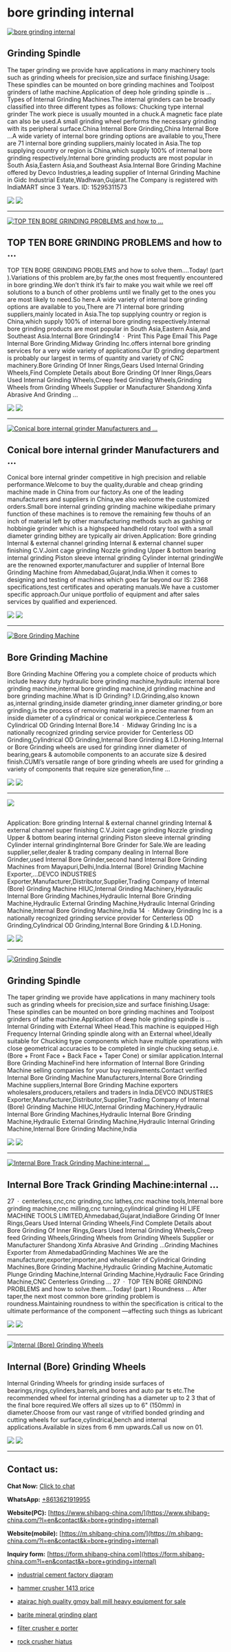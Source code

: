 # bore grinding internal

<a href="https://swt.shibang-china.com/?l=en&img&k=bore+grinding+internal" target="_blank">![bore grinding internal](http://static.shibang-china.com/all-800x300/726.jpg)</a>

## Grinding Spindle
The taper grinding we provide have applications in many machinery tools such as grinding wheels for precision,size and surface finishing.Usage: These spindles can be mounted on bore grinding machines and Toolpost grinders of lathe machine.Application of deep hole grinding spindle is …Types of Internal Grinding Machines.The internal grinders can be broadly classified into three different types as follows: Chucking type internal grinder The work piece is usually mounted in a chuck.A magnetic face plate can also be used.A small grinding wheel performs the necessary grinding with its peripheral surface.China Internal Bore Grinding,China Internal Bore …A wide variety of internal bore grinding options are available to you,There are 71 internal bore grinding suppliers,mainly located in Asia.The top supplying country or region is China,which supply 100% of internal bore grinding respectively.Internal bore grinding products are most popular in South Asia,Eastern Asia,and Southeast Asia.Internal Bore Grinding Machine offered by Devco Industries,a leading supplier of Internal Grinding Machine in Gidc Industrial Estate,Wadhwan,Gujarat.The Company is registered with IndiaMART since 3 Years. ID: 15295311573


<a href="https://whatsapp.shibangsoft.com/WhatsApp.php" target="_blank" title="WhatsApp">![](http://static.shibang-china.com/icon/whatsapp.png)</a> <a href="https://swt.shibang-china.com/?l=en&icon&k=bore+grinding+internal" target="_blank">![](http://static.shibang-china.com/icon/chat-en.png)</a>

---

<a href="https://swt.shibang-china.com/?l=en&img&k=bore+grinding+internal" target="_blank">![TOP TEN BORE GRINDING PROBLEMS and how to …](http://static.shibang-china.com/all-800x300/1007.jpg)</a>

## TOP TEN BORE GRINDING PROBLEMS and how to …
TOP TEN BORE GRINDING PROBLEMS and how to solve them….Today! (part ).Variations of this problem are,by far,the ones most frequently encountered in bore grinding.We don’t think it’s fair to make you wait while we reel off solutions to a bunch of other problems until we finally get to the ones you are most likely to need.So here.A wide variety of internal bore grinding options are available to you,There are 71 internal bore grinding suppliers,mainly located in Asia.The top supplying country or region is China,which supply 100% of internal bore grinding respectively.Internal bore grinding products are most popular in South Asia,Eastern Asia,and Southeast Asia.Internal Bore Grinding14&ensp;&#0183;&ensp;Print This Page Email This Page Internal Bore Grinding.Midway Grinding Inc.offers internal bore grinding services for a very wide variety of applications.Our ID grinding department is probably our largest in terms of quantity and variety of CNC machinery.Bore Grinding Of Inner Rings,Gears Used Internal Grinding Wheels,Find Complete Details about Bore Grinding Of Inner Rings,Gears Used Internal Grinding Wheels,Creep feed Grinding Wheels,Grinding Wheels from Grinding Wheels Supplier or Manufacturer Shandong Xinfa Abrasive And Grinding …


<a href="https://whatsapp.shibangsoft.com/WhatsApp.php" target="_blank" title="WhatsApp">![](http://static.shibang-china.com/icon/whatsapp.png)</a> <a href="https://swt.shibang-china.com/?l=en&icon&k=bore+grinding+internal" target="_blank">![](http://static.shibang-china.com/icon/chat-en.png)</a>

---

<a href="https://swt.shibang-china.com/?l=en&img&k=bore+grinding+internal" target="_blank">![Conical bore internal grinder Manufacturers and …](http://static.shibang-china.com/all-800x300/509.jpg)</a>

## Conical bore internal grinder Manufacturers and …
Conical bore internal grinder competitive in high precision and reliable performance.Welcome to buy the quality,durable and cheap grinding machine made in China from our factory.As one of the leading manufacturers and suppliers in China,we also welcome the customized orders.Small bore internal grinding grinding machine wikipediahe primary function of these machines is to remove the remaining few thouhs of an inch of material left by other manufacturing methods such as gashing or hobbingie grinder which is a highspeed handheld rotary tool with a small diameter grinding bithey are typically air driven.Application: Bore grinding Internal &amp; external channel grinding Internal &amp; external channel super finishing C.V.Joint cage grinding Nozzle grinding Upper &amp; bottom bearing internal grinding Piston sleeve internal grinding Cylinder internal grindingWe are the renowned exporter,manufacturer and supplier of Internal Bore Grinding Machine from Ahmedabad,Gujarat,India.When it comes to designing and testing of machines which goes far beyond our IS: 2368 specifications,test certificates and operating manuals.We have a customer specific approach.Our unique portfolio of equipment and after sales services by qualified and experienced.


<a href="https://whatsapp.shibangsoft.com/WhatsApp.php" target="_blank" title="WhatsApp">![](http://static.shibang-china.com/icon/whatsapp.png)</a> <a href="https://swt.shibang-china.com/?l=en&icon&k=bore+grinding+internal" target="_blank">![](http://static.shibang-china.com/icon/chat-en.png)</a>

---

<a href="https://swt.shibang-china.com/?l=en&img&k=bore+grinding+internal" target="_blank">![Bore Grinding Machine](http://static.shibang-china.com/all-800x300/641.jpg)</a>

## Bore Grinding Machine
Bore Grinding Machine Offering you a complete choice of products which include heavy duty hydraulic bore grinding machine,hydraulic internal bore grinding machine,internal bore grinding machine,id grinding machine and bore grinding machine.What is ID Grinding? I.D.Grinding,also known as,internal grinding,inside diameter grinding,inner diameter grinding,or bore grinding,is the process of removing material in a precise manner from an inside diameter of a cylindrical or conical workpiece.Centerless &amp; Cylindrical OD Grinding Internal Bore.14&ensp;&#0183;&ensp;Midway Grinding Inc is a nationally recognized grinding service provider for Centerless OD Grinding,Cylindrical OD Grinding,Internal Bore Grinding &amp; I.D.Honing.Internal or Bore Grinding wheels are used for grinding inner diameter of bearing,gears &amp; automobile components to an accurate size &amp; desired finish.CUMI’s versatile range of bore grinding wheels are used for grinding a variety of components that require size generation,fine …


<a href="https://whatsapp.shibangsoft.com/WhatsApp.php" target="_blank" title="WhatsApp">![](http://static.shibang-china.com/icon/whatsapp.png)</a> <a href="https://swt.shibang-china.com/?l=en&icon&k=bore+grinding+internal" target="_blank">![](http://static.shibang-china.com/icon/chat-en.png)</a>

---

<a href="https://swt.shibang-china.com/?l=en&img&k=bore+grinding+internal" target="_blank">![](http://static.shibang-china.com/all-800x300/1443.jpg)</a>

## 
Application: Bore grinding Internal &amp; external channel grinding Internal &amp; external channel super finishing C.V.Joint cage grinding Nozzle grinding Upper &amp; bottom bearing internal grinding Piston sleeve internal grinding Cylinder internal grindingInternal Bore Grinder for Sale.We are leading supplier,seller,dealer &amp; trading company dealing in Internal Bore Grinder,used Internal Bore Grinder,second hand Internal Bore Grinding Machines from Mayapuri,Delhi,India.Internal (Bore) Grinding Machine Exporter,…DEVCO INDUSTRIES Exporter,Manufacturer,Distributor,Supplier,Trading Company of Internal (Bore) Grinding Machine HIUC,Internal Grinding Machinery,Hydraulic Internal Bore Grinding Machines,Hydraulic Internal Bore Grinding Machine,Hydraulic External Grinding Machine,Hydraulic Internal Grinding Machine,Internal Bore Grinding Machine,India 14&ensp;&#0183;&ensp;Midway Grinding Inc is a nationally recognized grinding service provider for Centerless OD Grinding,Cylindrical OD Grinding,Internal Bore Grinding &amp; I.D.Honing.


<a href="https://whatsapp.shibangsoft.com/WhatsApp.php" target="_blank" title="WhatsApp">![](http://static.shibang-china.com/icon/whatsapp.png)</a> <a href="https://swt.shibang-china.com/?l=en&icon&k=bore+grinding+internal" target="_blank">![](http://static.shibang-china.com/icon/chat-en.png)</a>

---

<a href="https://swt.shibang-china.com/?l=en&img&k=bore+grinding+internal" target="_blank">![Grinding Spindle](http://static.shibang-china.com/all-800x300/102.jpg)</a>

## Grinding Spindle
The taper grinding we provide have applications in many machinery tools such as grinding wheels for precision,size and surface finishing.Usage: These spindles can be mounted on bore grinding machines and Toolpost grinders of lathe machine.Application of deep hole grinding spindle is …Internal Grinding with External Wheel Head.This machine is equipped High Frequency Internal Grinding spindle along with an External wheel,Ideally suitable for Chucking type components which have multiple operations with close geometrical accuracies to be completed in single chucking setup,i.e.(Bore + Front Face + Back Face + Taper Cone) or similar application.Internal Bore Grinding MachineFind here information of Internal Bore Grinding Machine selling companies for your buy requirements.Contact verified Internal Bore Grinding Machine Manufacturers,Internal Bore Grinding Machine suppliers,Internal Bore Grinding Machine exporters wholesalers,producers,retailers and traders in India.DEVCO INDUSTRIES Exporter,Manufacturer,Distributor,Supplier,Trading Company of Internal (Bore) Grinding Machine HIUC,Internal Grinding Machinery,Hydraulic Internal Bore Grinding Machines,Hydraulic Internal Bore Grinding Machine,Hydraulic External Grinding Machine,Hydraulic Internal Grinding Machine,Internal Bore Grinding Machine,India


<a href="https://whatsapp.shibangsoft.com/WhatsApp.php" target="_blank" title="WhatsApp">![](http://static.shibang-china.com/icon/whatsapp.png)</a> <a href="https://swt.shibang-china.com/?l=en&icon&k=bore+grinding+internal" target="_blank">![](http://static.shibang-china.com/icon/chat-en.png)</a>

---

<a href="https://swt.shibang-china.com/?l=en&img&k=bore+grinding+internal" target="_blank">![Internal Bore Track Grinding Machine:internal …](http://static.shibang-china.com/all-800x300/19.jpg)</a>

## Internal Bore Track Grinding Machine:internal …
27&ensp;&#0183;&ensp;centerless,cnc,cnc grinding,cnc lathes,cnc machine tools,Internal bore grinding machine,cnc milling,cnc turning,cylindrical grinding HI LIFE MACHINE TOOLS LIMITED,Ahmedabad,Gujarat,IndiaBore Grinding Of Inner Rings,Gears Used Internal Grinding Wheels,Find Complete Details about Bore Grinding Of Inner Rings,Gears Used Internal Grinding Wheels,Creep feed Grinding Wheels,Grinding Wheels from Grinding Wheels Supplier or Manufacturer Shandong Xinfa Abrasive And Grinding …Grinding Machines Exporter from AhmedabadGrinding Machines We are the manufacturer,exporter,importer,and wholesaler of Cylindrical Grinding Machines,Bore Grinding Machine,Hydraulic Grinding Machine,Automatic Plunge Grinding Machine,Internal Grinding Machine,Hydraulic Face Grinding Machine,CNC Centerless Grinding … 27&ensp;&#0183;&ensp;TOP TEN BORE GRINDING PROBLEMS and how to solve.them….Today! (part ) Roundness … After taper,the next most common bore grinding problem is roundness.Maintaining roundness to within the specification is critical to the ultimate performance of the component —affecting such things as lubricant


<a href="https://whatsapp.shibangsoft.com/WhatsApp.php" target="_blank" title="WhatsApp">![](http://static.shibang-china.com/icon/whatsapp.png)</a> <a href="https://swt.shibang-china.com/?l=en&icon&k=bore+grinding+internal" target="_blank">![](http://static.shibang-china.com/icon/chat-en.png)</a>

---

<a href="https://swt.shibang-china.com/?l=en&img&k=bore+grinding+internal" target="_blank">![Internal (Bore) Grinding Wheels](http://static.shibang-china.com/all-800x300/76.jpg)</a>

## Internal (Bore) Grinding Wheels
Internal Grinding Wheels for grinding inside surfaces of bearings,rings,cylinders,barrels,and bores and auto par ts etc.The recommended wheel for internal grinding has a diameter up to 2 3 that of the final bore required.We offers all sizes up to 6&quot; (150mm) in diameter.Choose from our vast range of vitrified bonded grinding and cutting wheels for surface,cylindrical,bench and internal applications.Available in sizes from 6 mm upwards.Call us now on 01.

<a href="https://whatsapp.shibangsoft.com/WhatsApp.php" target="_blank" title="WhatsApp">![](http://static.shibang-china.com/icon/whatsapp.png)</a> <a href="https://swt.shibang-china.com/?l=en&icon&k=bore+grinding+internal" target="_blank">![](http://static.shibang-china.com/icon/chat-en.png)</a>

---
## Contact us:

**Chat Now:** [Click to chat](https://swt.shibang-china.com?l=en&contact&k=bore+grinding+internal)

**WhatsApp:**  [+8613621919955](https://whatsapp.shibangsoft.com/WhatsApp.php)

**Website(PC):** [https://www.shibang-china.com/](https://www.shibang-china.com/?l=en&contact&k=bore+grinding+internal)

**Website(mobile):** [https://m.shibang-china.com/](https://m.shibang-china.com/?l=en&contact&k=bore+grinding+internal)

**Inquiry form:** [https://form.shibang-china.com](https://form.shibang-china.com?l=en&contact&k=bore+grinding+internal)

* [industrial cement factory diagram](../143/industrial%20cement%20factory%20diagram.md)

* [hammer crusher 1413 price](../149/hammer%20crusher%201413%20price.md)

* [atairac high quality gmqy ball mill heavy equipment for sale](../143/atairac%20high%20quality%20gmqy%20ball%20mill%20heavy%20equipment%20for%20sale.md)

* [barite mineral grinding plant](../146/barite%20mineral%20grinding%20plant.md)

* [filter crusher e porter](../148/filter%20crusher%20e%20porter.md)

* [rock crusher hiatus](../141/rock%20crusher%20hiatus.md)